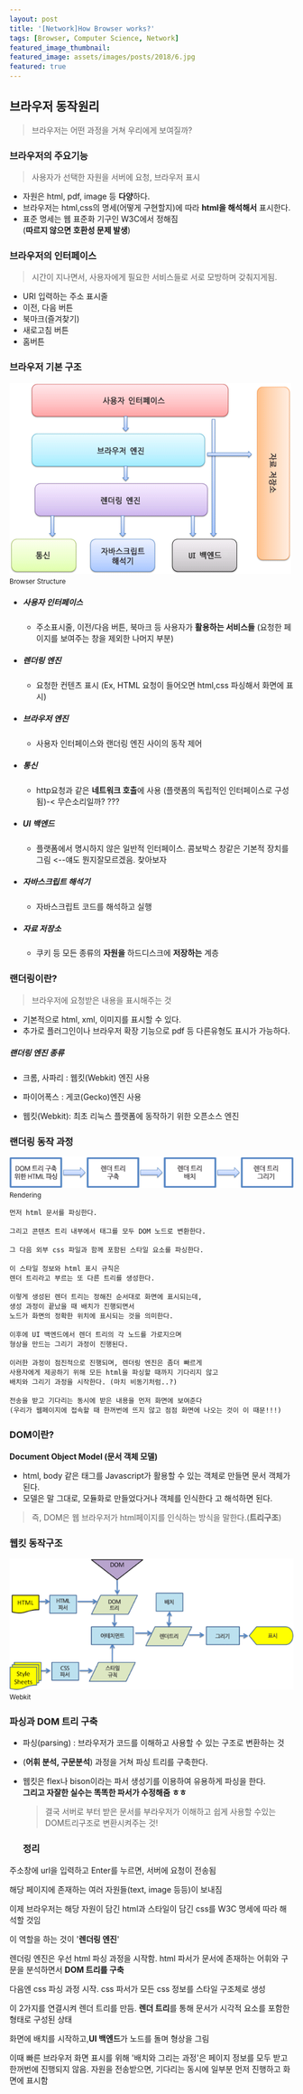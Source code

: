 ```yaml
---
layout: post
title: '[Network]How Browser works?'
tags: [Browser, Computer Science, Network]
featured_image_thumbnail:
featured_image: assets/images/posts/2018/6.jpg
featured: true
---
```


## 브라우저 동작원리

> 브라우저는 어떤 과정을 거쳐 우리에게 보여질까?

### 브라우저의 주요기능

> 사용자가 선택한 자원을 서버에 요청, 브라우저 표시

- 자원은 html, pdf, image 등 **다양**하다.
- 브라우저는 html,css의 명세(어떻게 구현할지)에 따라 **html을 해석해서** 표시한다.
- 표준 명세는 웹 표준화 기구인 W3C에서 정해짐  
  (**따르지 않으면 호환성 문제 발생**)

### 브라우저의 인터페이스

> 시간이 지나면서, 사용자에게 필요한 서비스들로 서로 모방하며 갖춰지게됨.

- URI 입력하는 주소 표시줄
- 이전, 다음 버튼
- 북마크(즐겨찾기)
- 새로고침 버튼
- 홈버튼

### 브라우저 기본 구조

![BrowserStructure](/assets/images/posts/2021/BrowserStructure.png)
<small>Browser Structure</small>

- ##### 사용자 인터페이스  
  - 주소표시줄, 이전/다음 버튼, 북마크 등 사용자가 **활용하는 서비스들** (요청한 페이지를 보여주는 창을 제외한 나머지 부분)  
- ##### 렌더링 엔진  
  -  요청한 컨텐츠 표시 (Ex, HTML 요청이 들어오면 html,css 파싱해서 화면에 표시)  
- ##### 브라우저 엔진  
  -  사용자 인터페이스와 랜더링 엔진 사이의 동작 제어
- ##### 통신  
  -  http요청과 같은 **네트워크 호출**에 사용   (플랫폼의 독립적인 인터페이스로 구성됨)-< 무슨소리일까? ???  
- ##### UI 백엔드  
  -  플랫폼에서 명시하지 않은 일반적 인터페이스. 콤보박스 창같은 기본적 장치를 그림  <--얘도 뭔지잘모르겠음. 찾아보자  
- ##### 자바스크립트 해석기  
  -  자바스크립트 코드를 해석하고 실행
- ##### 자료 저장소  
  -  쿠키 등 모든 종류의 **자원을** 하드디스크에 **저장하는** 계층

### 랜더링이란?  
  > 브라우저에 요청받은 내용을 표시해주는 것  
  - 기본적으로 html, xml, 이미지를 표시할 수 있다.  
  - 추가로 플러그인이나 브라우저 확장 기능으로 pdf 등 다른유형도 표시가 가능하다.  

 ##### 랜더링 엔진 종류  
 - 크롬, 사파리 : 웹킷(Webkit) 엔진 사용  
 - 파이어폭스 : 게코(Gecko)엔진 사용  

 - 웹킷(Webkit): 최초 리눅스 플랫폼에 동작하기 위한 오픈소스 엔진  

### 랜더링 동작 과정

![Rendering](../assets/images/posts/2021/Rendering.png)
<small>Rendering</small>

```
먼저 html 문서를 파싱한다.

그리고 콘텐츠 트리 내부에서 태그를 모두 DOM 노드로 변환한다.

그 다음 외부 css 파일과 함께 포함된 스타일 요소를 파싱한다.

이 스타일 정보와 html 표시 규칙은 
렌더 트리라고 부르는 또 다른 트리를 생성한다.

이렇게 생성된 렌더 트리는 정해진 순서대로 화면에 표시되는데, 
생성 과정이 끝났을 때 배치가 진행되면서 
노드가 화면의 정확한 위치에 표시되는 것을 의미한다.

이후에 UI 백엔드에서 렌더 트리의 각 노드를 가로지으며 
형상을 만드는 그리기 과정이 진행된다.

이러한 과정이 점진적으로 진행되며, 렌더링 엔진은 좀더 빠르게 
사용자에게 제공하기 위해 모든 html을 파싱할 때까지 기다리지 않고 
배치와 그리기 과정을 시작한다. (마치 비동기처럼..?)

전송을 받고 기다리는 동시에 받은 내용을 먼저 화면에 보여준다
(우리가 웹페이지에 접속할 때 한꺼번에 뜨지 않고 점점 화면에 나오는 것이 이 때문!!!)
```

### DOM이란?  
**Document Object Model (문서 객체 모델)**

- html, body 같은 태그를 Javascript가 활용할 수 있는 객체로 만들면 <m>문서 객체</m>가 된다.  
- 모델은 말 그대로, 모듈화로 만들었다거나 <m>객체를 인식한다</m> 고 해석하면 된다.  

> 즉, DOM은 웹 브라우저가 html페이지를 인식하는 방식을 말한다.(**트리구조**)  

### 웹킷 동작구조

![Webkit](../assets/images/posts/2021/Webkit.png)
<small>Webkit</small>

### 파싱과 DOM 트리 구축  

- 파싱(parsing) : 브라우저가 코드를 이해하고 사용할 수 있는 구조로 변환하는 것  
- (**어휘 분석, 구문분석**) 과정을 거쳐 파싱 트리를 구축한다.  

- 웹킷은 flex나 bison이라는 파서 생성기를 이용하여 유용하게 파싱을 한다.  
  **그리고 자잘한 실수는 똑똑한 파서가 수정해줌 ㅎㅎ**  

  > 결국 서버로 부터 받은 문서를 부라우저가 이해하고 쉽게 사용할 수있는 DOM트리구조로 변환시켜주는 것!  



  ### 정리  

주소창에 url을 입력하고 Enter를 누르면, 서버에 요청이 전송됨

해당 페이지에 존재하는 여러 자원들(text, image 등등)이 보내짐

이제 브라우저는 해당 자원이 담긴 html과 스타일이 담긴 css를 W3C 명세에 따라 해석할 것임

이 역할을 하는 것이 '**렌더링 엔진**'

렌더링 엔진은 우선 html 파싱 과정을 시작함. html 파서가 문서에 존재하는 어휘와 구문을 분석하면서 **DOM 트리를 구축**

다음엔 css 파싱 과정 시작. css 파서가 모든 css 정보를 스타일 구조체로 생성

이 2가지를 연결시켜 렌더 트리를 만듬. **렌더 트리**를 통해 문서가 시각적 요소를 포함한 형태로 구성된 상태

화면에 배치를 시작하고,**UI 백엔드**가 노드를 돌며 형상을 그림

이때 빠른 브라우저 화면 표시를 위해 '배치와 그리는 과정'은 페이지 정보를 모두 받고 한꺼번에 진행되지 않음. 자원을 전송받으면, 기다리는 동시에 일부분 먼저 진행하고 화면에 표시함




